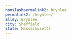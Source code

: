 ```yaml
---
﻿nonslashpermalink2: brynlee
permalink2: /brynlee/
alley: Brynlee
city: Sheffield
state: Massachusetts
---
```

